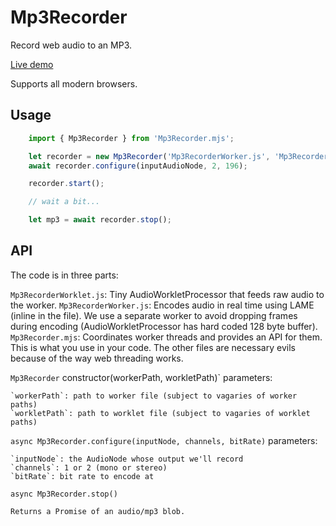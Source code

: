 # Mp3Recorder

Record web audio to an MP3.

[Live demo]()

Supports all modern browsers.

## Usage

```js
    import { Mp3Recorder } from 'Mp3Recorder.mjs';

    let recorder = new Mp3Recorder('Mp3RecorderWorker.js', 'Mp3RecorderWorklet.js');
    await recorder.configure(inputAudioNode, 2, 196);

    recorder.start();

    // wait a bit...

    let mp3 = await recorder.stop();
```

## API

The code is in three parts:

`Mp3RecorderWorklet.js`: Tiny AudioWorkletProcessor that feeds raw audio to the worker.
`Mp3RecorderWorker.js`: Encodes audio in real time using LAME (inline in the file). We use a separate worker to avoid dropping frames during encoding (AudioWorkletProcessor has hard coded 128 byte buffer).
`Mp3Recorder.mjs`: Coordinates worker threads and provides an API for them. This is what you use in your code. The other files are necessary evils because of the way web threading works.

`Mp3Recorder` constructor(workerPath, workletPath)` parameters:

    `workerPath`: path to worker file (subject to vagaries of worker paths)
    `workletPath`: path to worklet file (subject to vagaries of worklet paths)

`async Mp3Recorder.configure(inputNode, channels, bitRate)` parameters:

    `inputNode`: the AudioNode whose output we'll record
    `channels`: 1 or 2 (mono or stereo)
    `bitRate`: bit rate to encode at

`async Mp3Recorder.stop()`

    Returns a Promise of an audio/mp3 blob.

